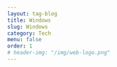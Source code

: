 ```yaml
---
layout: tag-blog
title: Windows
slug: Windows
category: Tech
menu: false
order: 1
# header-img: "/img/web-logo.png"
---
```

